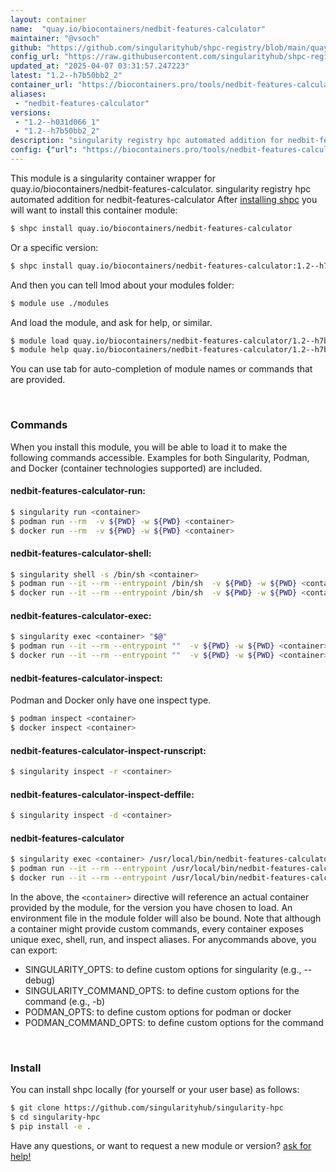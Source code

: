 ```yaml
---
layout: container
name:  "quay.io/biocontainers/nedbit-features-calculator"
maintainer: "@vsoch"
github: "https://github.com/singularityhub/shpc-registry/blob/main/quay.io/biocontainers/nedbit-features-calculator/container.yaml"
config_url: "https://raw.githubusercontent.com/singularityhub/shpc-registry/main/quay.io/biocontainers/nedbit-features-calculator/container.yaml"
updated_at: "2025-04-07 03:31:57.247223"
latest: "1.2--h7b50bb2_2"
container_url: "https://biocontainers.pro/tools/nedbit-features-calculator"
aliases:
 - "nedbit-features-calculator"
versions:
 - "1.2--h031d066_1"
 - "1.2--h7b50bb2_2"
description: "singularity registry hpc automated addition for nedbit-features-calculator"
config: {"url": "https://biocontainers.pro/tools/nedbit-features-calculator", "maintainer": "@vsoch", "description": "singularity registry hpc automated addition for nedbit-features-calculator", "latest": {"1.2--h7b50bb2_2": "sha256:1e8e6b89d7d37db7d896c04e70ed6c3f99868ca055095056f0fcc3cec3a080af"}, "tags": {"1.2--h031d066_1": "sha256:6900fc69acc32c4a8f54d7a17d39a0a00b7b5280622fabdb6599399c6c82dc25", "1.2--h7b50bb2_2": "sha256:1e8e6b89d7d37db7d896c04e70ed6c3f99868ca055095056f0fcc3cec3a080af"}, "docker": "quay.io/biocontainers/nedbit-features-calculator", "aliases": {"nedbit-features-calculator": "/usr/local/bin/nedbit-features-calculator"}}
---
```


This module is a singularity container wrapper for quay.io/biocontainers/nedbit-features-calculator.
singularity registry hpc automated addition for nedbit-features-calculator
After [installing shpc](#install) you will want to install this container module:


```bash
$ shpc install quay.io/biocontainers/nedbit-features-calculator
```

Or a specific version:

```bash
$ shpc install quay.io/biocontainers/nedbit-features-calculator:1.2--h7b50bb2_2
```

And then you can tell lmod about your modules folder:

```bash
$ module use ./modules
```

And load the module, and ask for help, or similar.

```bash
$ module load quay.io/biocontainers/nedbit-features-calculator/1.2--h7b50bb2_2
$ module help quay.io/biocontainers/nedbit-features-calculator/1.2--h7b50bb2_2
```

You can use tab for auto-completion of module names or commands that are provided.

<br>

### Commands

When you install this module, you will be able to load it to make the following commands accessible.
Examples for both Singularity, Podman, and Docker (container technologies supported) are included.

#### nedbit-features-calculator-run:

```bash
$ singularity run <container>
$ podman run --rm  -v ${PWD} -w ${PWD} <container>
$ docker run --rm  -v ${PWD} -w ${PWD} <container>
```

#### nedbit-features-calculator-shell:

```bash
$ singularity shell -s /bin/sh <container>
$ podman run --it --rm --entrypoint /bin/sh  -v ${PWD} -w ${PWD} <container>
$ docker run --it --rm --entrypoint /bin/sh  -v ${PWD} -w ${PWD} <container>
```

#### nedbit-features-calculator-exec:

```bash
$ singularity exec <container> "$@"
$ podman run --it --rm --entrypoint ""  -v ${PWD} -w ${PWD} <container> "$@"
$ docker run --it --rm --entrypoint ""  -v ${PWD} -w ${PWD} <container> "$@"
```

#### nedbit-features-calculator-inspect:

Podman and Docker only have one inspect type.

```bash
$ podman inspect <container>
$ docker inspect <container>
```

#### nedbit-features-calculator-inspect-runscript:

```bash
$ singularity inspect -r <container>
```

#### nedbit-features-calculator-inspect-deffile:

```bash
$ singularity inspect -d <container>
```


#### nedbit-features-calculator

```bash
$ singularity exec <container> /usr/local/bin/nedbit-features-calculator
$ podman run --it --rm --entrypoint /usr/local/bin/nedbit-features-calculator   -v ${PWD} -w ${PWD} <container> -c " $@"
$ docker run --it --rm --entrypoint /usr/local/bin/nedbit-features-calculator   -v ${PWD} -w ${PWD} <container> -c " $@"
```



In the above, the `<container>` directive will reference an actual container provided
by the module, for the version you have chosen to load. An environment file in the
module folder will also be bound. Note that although a container
might provide custom commands, every container exposes unique exec, shell, run, and
inspect aliases. For anycommands above, you can export:

 - SINGULARITY_OPTS: to define custom options for singularity (e.g., --debug)
 - SINGULARITY_COMMAND_OPTS: to define custom options for the command (e.g., -b)
 - PODMAN_OPTS: to define custom options for podman or docker
 - PODMAN_COMMAND_OPTS: to define custom options for the command

<br>

### Install

You can install shpc locally (for yourself or your user base) as follows:

```bash
$ git clone https://github.com/singularityhub/singularity-hpc
$ cd singularity-hpc
$ pip install -e .
```

Have any questions, or want to request a new module or version? [ask for help!](https://github.com/singularityhub/singularity-hpc/issues)